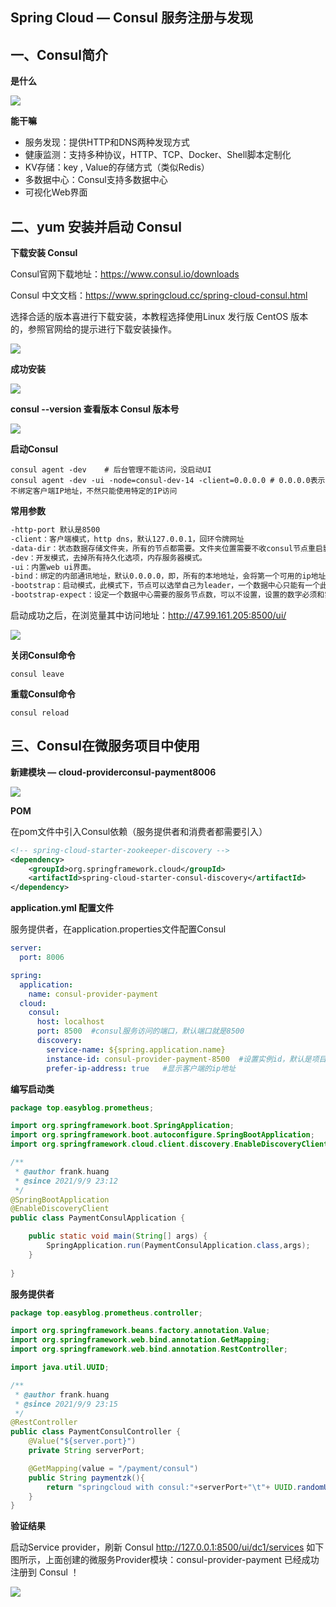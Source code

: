 ## Spring Cloud — Consul 服务注册与发现



## 一、Consul简介

**是什么**

![](https://image.easyblog.top/image-20210909214605701.png)



**能干嘛**

* 服务发现：提供HTTP和DNS两种发现方式
* 健康监测：支持多种协议，HTTP、TCP、Docker、Shell脚本定制化
* KV存储：key , Value的存储方式（类似Redis）
* 多数据中心：Consul支持多数据中心
* 可视化Web界面



## 二、yum 安装并启动 Consul

**下载安装 Consul**

Consul官网下载地址：https://www.consul.io/downloads

Consul 中文文档：https://www.springcloud.cc/spring-cloud-consul.html

选择合适的版本喜进行下载安装，本教程选择使用Linux 发行版 CentOS 版本的，参照官网给的提示进行下载安装操作。

![](https://image.easyblog.top/QQ%E6%88%AA%E5%9B%BE20210909220205.png)





**成功安装**

![](https://image.easyblog.top/QQ%E6%88%AA%E5%9B%BE20210909221027.png)



**consul --version 查看版本 Consul 版本号**

![](https://image.easyblog.top/QQ%E6%88%AA%E5%9B%BE20210909222013.png)



**启动Consul**

```shell
consul agent -dev    # 后台管理不能访问，没启动UI
consul agent -dev -ui -node=consul-dev-14 -client=0.0.0.0 # 0.0.0.0表示不绑定客户端IP地址，不然只能使用特定的IP访问
```

**常用参数**

```tex
-http-port 默认是8500
-client：客户端模式，http dns，默认127.0.0.1，回环令牌网址
-data-dir：状态数据存储文件夹，所有的节点都需要。文件夹位置需要不收consul节点重启影响，必须能够使用操作系统文件锁，unix-based系统下，文件夹文件权限为0600，注意做好账户权限控制，
-dev：开发模式，去掉所有持久化选项，内存服务器模式。
-ui：内置web ui界面。
-bind：绑定的内部通讯地址，默认0.0.0.0，即，所有的本地地址，会将第一个可用的ip地址散播到集群中，如果有多个可用的ipv4，则consul启动报错。[::]ipv6，TCP UDP协议，相同的端口。防火墙配置。
-bootstrap：启动模式，此模式下，节点可以选举自己为leader，一个数据中心只能有一个此模式启动的节点。机群启动后，新启动的节点不建议使用这种模式。
-bootstrap-expect：设定一个数据中心需要的服务节点数，可以不设置，设置的数字必须和实际的服务节点数匹配。consul会等待直到数据中心下的服务节点满足设定才会启动集群服务。初始化leader选举，不能和bootstrap混用。必须配合-server配置。
```



启动成功之后，在浏览量其中访问地址：http://47.99.161.205:8500/ui/

![](https://image.easyblog.top/QQ%E6%88%AA%E5%9B%BE20210909223851.png)



**关闭Consul命令**

```shell
consul leave
```



**重载Consul命令**

```shell
consul reload
```



## 三、Consul在微服务项目中使用

**新建模块 — cloud-providerconsul-payment8006**

![](https://image.easyblog.top/QQ%E6%88%AA%E5%9B%BE20210909230054.png)



**POM**

在pom文件中引入Consul依赖（服务提供者和消费者都需要引入）

```xml
<!-- spring-cloud-starter-zookeeper-discovery -->                 
<dependency>                                                      
    <groupId>org.springframework.cloud</groupId>                  
    <artifactId>spring-cloud-starter-consul-discovery</artifactId>
</dependency>                                                     
```



**application.yml 配置文件**

服务提供者，在application.properties文件配置Consul

```yml
server:
  port: 8006

spring:
  application:
    name: consul-provider-payment
  cloud:
    consul:
      host: localhost
      port: 8500  #consul服务访问的端口，默认端口就是8500
      discovery:
        service-name: ${spring.application.name}
        instance-id: consul-provider-payment-8500  #设置实例id，默认是项目的名称
        prefer-ip-address: true   #显示客户端的ip地址
```





**编写启动类**

```java
package top.easyblog.prometheus;

import org.springframework.boot.SpringApplication;
import org.springframework.boot.autoconfigure.SpringBootApplication;
import org.springframework.cloud.client.discovery.EnableDiscoveryClient;

/**
 * @author frank.huang
 * @since 2021/9/9 23:12
 */
@SpringBootApplication
@EnableDiscoveryClient
public class PaymentConsulApplication {

    public static void main(String[] args) {
        SpringApplication.run(PaymentConsulApplication.class,args);
    }
    
}
```





**服务提供者**

```java
package top.easyblog.prometheus.controller;

import org.springframework.beans.factory.annotation.Value;
import org.springframework.web.bind.annotation.GetMapping;
import org.springframework.web.bind.annotation.RestController;

import java.util.UUID;

/**
 * @author frank.huang
 * @since 2021/9/9 23:15
 */
@RestController
public class PaymentConsulController {
    @Value("${server.port}")
    private String serverPort;

    @GetMapping(value = "/payment/consul")
    public String paymentzk(){
        return "springcloud with consul:"+serverPort+"\t"+ UUID.randomUUID().toString();
    }
}
```



**验证结果**

启动Service provider，刷新 Consul  http://127.0.0.1:8500/ui/dc1/services  如下图所示，上面创建的微服务Provider模块：consul-provider-payment 已经成功注册到 Consul ！

![](https://image.easyblog.top/QQ%E6%88%AA%E5%9B%BE20210909233301.png)